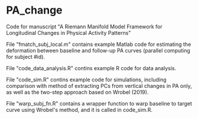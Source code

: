 # PA_change
Code for manuscript "A Riemann Manifold Model Framework for Longitudinal Changes in Physical Activity Patterns"

File "fmatch_subj_local.m" contains example Matlab code for estimating the deformation between baseline and follow-up PA curves 
(parallel computing for subject #id).

File "code_data_analysis.R" contins example R code for data analysis.

File "code_sim.R" contins example code for simulations, 
including comparison with method of extracting PCs from vertical changes in PA only, as well as the two-step approach based on Wrobel (2019).

File "warp_subj_fn.R" contains a wrapper function to warp baseline to target curve using Wrobel's method, and it is called in code_sim.R.

